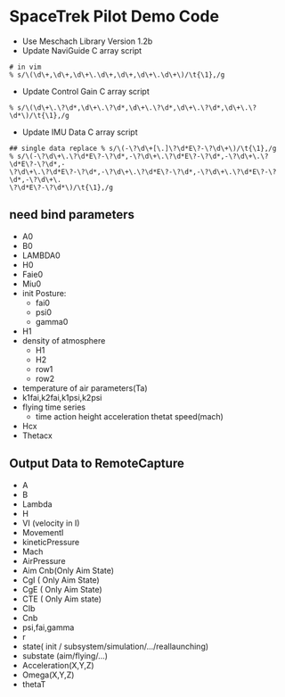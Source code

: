 # SpaceTrek Pilot Demo Code


* Use Meschach Library Version 1.2b
* Update NaviGuide C array script

```shell
# in vim
% s/\(\d\+,\d\+,\d\+\.\d\+,\d\+,\d\+\.\d\+\)/\t{\1},/g
```

* Update Control Gain C array script

```shell
% s/\(\d\+\.\?\d*,\d\+\.\?\d*,\d\+\.\?\d*,\d\+\.\?\d*,\d\+\.\?\d*\)/\t{\1},/g
```

* Update IMU Data C array script
```SHELL
## single data replace % s/\(-\?\d\+[\.]\?\d*E\?-\?\d\+\)/\t{\1},/g
% s/\(-\?\d\+\.\?\d*E\?-\?\d*,-\?\d\+\.\?\d*E\?-\?\d*,-\?\d\+\.\?\d*E\?-\?\d*,-
\?\d\+\.\?\d*E\?-\?\d*,-\?\d\+\.\?\d*E\?-\?\d*,-\?\d\+\.\?\d*E\?-\?\d*,-\?\d\+\.
\?\d*E\?-\?\d*\)/\t{\1},/g
```

## need bind parameters
  - A0
  - B0
  - LAMBDA0
  - H0
  - Faie0
  - Miu0
  - init Posture:
    - fai0
    - psi0
    - gamma0
  - H1
  - density of atmosphere
    - H1
    - H2
    - row1
    - row2
  - temperature of air parameters(Ta)
  - k1fai,k2fai,k1psi,k2psi
  - flying time series
    - time action height acceleration thetat speed(mach)
  - Hcx
  - Thetacx

## Output Data to RemoteCapture
  - A
  - B
  - Lambda
  - H
  - VI (velocity in I)
  - MovementI
  - kineticPressure
  - Mach
  - AirPressure
  - Aim Cnb(Only Aim State)
  - CgI ( Only Aim State)
  - CgE ( Only Aim State)
  - CTE ( Only Aim state)
  - CIb
  - Cnb
  - psi,fai,gamma
  - r
  - state( init / subsystem/simulation/.../reallaunching)
  - substate (aim/flying/...)
  - Acceleration(X,Y,Z)
  - Omega(X,Y,Z)
  - thetaT
